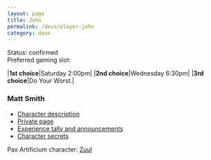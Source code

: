 ```yaml
---
layout: page
title: John
permalink: /deus/player-john
category: deus
---
```

Status: confirmed
<br>Preferred gaming slot:

|__1st choice__|Saturday 2:00pm|
|__2nd choice__|Wednesday 6:30pm|
|__3rd choice__|Do Your Worst.|

### Matt Smith

* [Character description](char-public-john)
* [Private page](char-private-john)
* [Experience tally and announcements](announce-john)
* [Character secrets](char-secrets-john)

Pax Artificium character: [Zuul](/pax/pcs/zuul.html)

